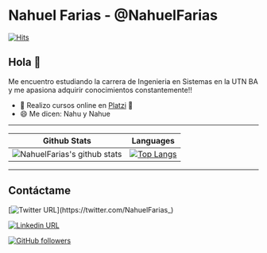 # Nahuel Farias - @NahuelFarias
[![Hits](https://hits.seeyoufarm.com/api/count/incr/badge.svg?url=https%3A%2F%2Fgithub.com%2FNahuelFarias%2FNahuelFarias&count_bg=%2379C83D&title_bg=%23555555&icon=github.svg&icon_color=%23E7E7E7&title=hits&edge_flat=false)](https://hits.seeyoufarm.com)
## Hola 👋
Me encuentro estudiando la carrera de Ingenieria en Sistemas en la UTN BA y me apasiona adquirir conocimientos constantemente!!

- 📖 Realizo cursos online en [Platzi](https://platzi.com/ "Platzi")  💚
- 😄 Me dicen: Nahu y Nahue

------------
| Github Stats | Languages |
|---|---
| ![NahuelFarias's github stats](https://github-readme-stats.vercel.app/api?username=NahuelFarias&show_icons=true&theme=tokyonight) | [![Top Langs](https://github-readme-stats.vercel.app/api/top-langs/?username=NahuelFarias&layout=compact)](https://github.com/NahuelFarias/github-readme-stats) |

------------

## Contáctame
[![Twitter URL](https://img.shields.io/twitter/url?label=Follow%20%40NahuelFarias_&style=social&url=https%3A%2F%2Ftwitter.com%2FNahuelFarias_)](https://twitter.com/NahuelFarias_)

[![Linkedin URL](https://img.shields.io/twitter/url?label=Linkedin&logo=linkedin&style=social&url=https%3A%2F%2Fwww.linkedin.com%2Fin%2Fnahuelfarias-%2F)](https://www.linkedin.com/in/nahuelfarias-/)

[![GitHub followers](https://img.shields.io/github/followers/NahuelFarias?label=Follow&style=social)](https://github.com/NahuelFarias)

